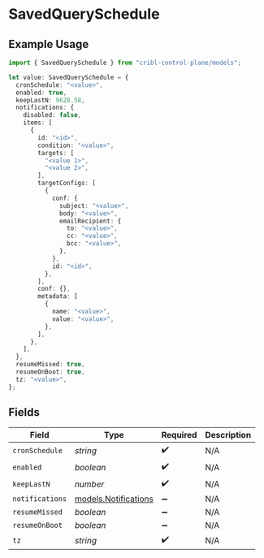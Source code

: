 # SavedQuerySchedule

## Example Usage

```typescript
import { SavedQuerySchedule } from "cribl-control-plane/models";

let value: SavedQuerySchedule = {
  cronSchedule: "<value>",
  enabled: true,
  keepLastN: 9628.58,
  notifications: {
    disabled: false,
    items: [
      {
        id: "<id>",
        condition: "<value>",
        targets: [
          "<value 1>",
          "<value 2>",
        ],
        targetConfigs: [
          {
            conf: {
              subject: "<value>",
              body: "<value>",
              emailRecipient: {
                to: "<value>",
                cc: "<value>",
                bcc: "<value>",
              },
            },
            id: "<id>",
          },
        ],
        conf: {},
        metadata: [
          {
            name: "<value>",
            value: "<value>",
          },
        ],
      },
    ],
  },
  resumeMissed: true,
  resumeOnBoot: true,
  tz: "<value>",
};
```

## Fields

| Field                                              | Type                                               | Required                                           | Description                                        |
| -------------------------------------------------- | -------------------------------------------------- | -------------------------------------------------- | -------------------------------------------------- |
| `cronSchedule`                                     | *string*                                           | :heavy_check_mark:                                 | N/A                                                |
| `enabled`                                          | *boolean*                                          | :heavy_check_mark:                                 | N/A                                                |
| `keepLastN`                                        | *number*                                           | :heavy_check_mark:                                 | N/A                                                |
| `notifications`                                    | [models.Notifications](../models/notifications.md) | :heavy_minus_sign:                                 | N/A                                                |
| `resumeMissed`                                     | *boolean*                                          | :heavy_minus_sign:                                 | N/A                                                |
| `resumeOnBoot`                                     | *boolean*                                          | :heavy_minus_sign:                                 | N/A                                                |
| `tz`                                               | *string*                                           | :heavy_check_mark:                                 | N/A                                                |